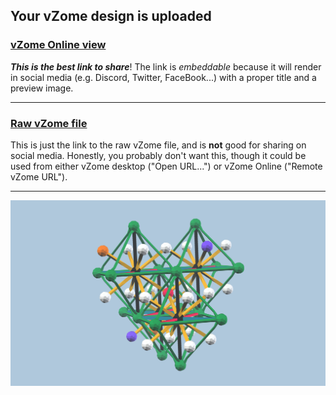 ## Your vZome design is uploaded

### [vZome Online view][embed]

***This is the best link to share***!  The link is *embeddable* because it will render in social media (e.g. Discord, Twitter, FaceBook...) with a proper title and a preview image.

---

### [Raw vZome file][raw]

This is just the link to the raw vZome file, and is **not** good for
sharing on social media.
Honestly, you probably don't want this, though it could be used from either
vZome desktop ("Open URL...") or vZome Online ("Remote vZome URL").

---

![Image](<tetra-cluster-01.png>)


[embed]: <https://vzome.com/app/embed.py?url=https://raw.githubusercontent.com/vorth/vzome-sharing/main/2021/09/04/18-21-45-tetra-cluster-01/tetra-cluster-01.vZome>
[raw]: <https://raw.githubusercontent.com/vorth/vzome-sharing/main/2021/09/04/18-21-45-tetra-cluster-01/tetra-cluster-01.vZome>
